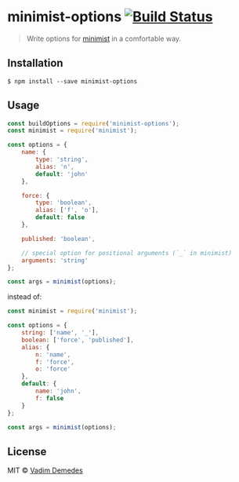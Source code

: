# minimist-options [![Build Status](https://travis-ci.org/vadimdemedes/minimist-options.svg?branch=master)](https://travis-ci.org/vadimdemedes/minimist-options)

> Write options for [minimist](https://npmjs.org/package/minimist) in a comfortable way.

## Installation

```
$ npm install --save minimist-options
```

## Usage

```js
const buildOptions = require('minimist-options');
const minimist = require('minimist');

const options = {
	name: {
		type: 'string',
		alias: 'n',
		default: 'john'
	},

	force: {
		type: 'boolean',
		alias: ['f', 'o'],
		default: false
	},

	published: 'boolean',

	// special option for positional arguments (`_` in minimist)
	arguments: 'string'
};

const args = minimist(options);
```

instead of:

```js
const minimist = require('minimist');

const options = {
	string: ['name', '_'],
	boolean: ['force', 'published'],
	alias: {
		n: 'name',
		f: 'force',
		o: 'force'
	},
	default: {
		name: 'john',
		f: false
	}
};

const args = minimist(options);
```

## License

MIT © [Vadim Demedes](https://vadimdemedes.com)
